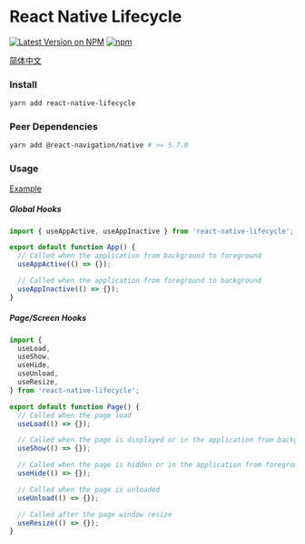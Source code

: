 # React Native Lifecycle

[![Latest Version on NPM](https://img.shields.io/npm/v/react-native-lifecycle.svg?style=flat-square)](https://npmjs.com/package/react-native-lifecycle)
[![npm](https://img.shields.io/npm/dt/react-native-lifecycle.svg?style=flat-square)](https://www.npmjs.com/package/react-native-lifecycle)

[简体中文](./README.zh-CN.md)

### Install

```sh
yarn add react-native-lifecycle
```

### Peer Dependencies

```sh
yarn add @react-navigation/native # >= 5.7.0
```

### Usage

[Example](https://github.com/Chooin/react-native-lifecycle-example)

##### Global Hooks

```js
import { useAppActive, useAppInactive } from 'react-native-lifecycle';

export default function App() {
  // Called when the application from background to foreground
  useAppActive(() => {});

  // Called when the application from foreground to background
  useAppInactive(() => {});
}
```

##### Page/Screen Hooks

```js
import {
  useLoad,
  useShow,
  useHide,
  useUnload,
  useResize,
} from 'react-native-lifecycle';

export default function Page() {
  // Called when the page load
  useLoad(() => {});

  // Called when the page is displayed or in the application from background to foreground
  useShow(() => {});

  // Called when the page is hidden or in the application from foreground to background
  useHide(() => {});

  // Called when the page is unloaded
  useUnload(() => {});

  // Called after the page window resize
  useResize(() => {});
}
```
